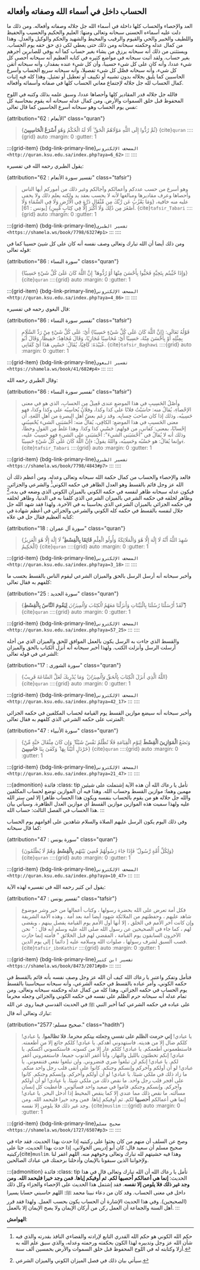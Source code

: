 ## الحساب داخل في أسماء الله وصفاته وأفعاله

العد والإحصاء والحساب كلها داخلة في أسماء الله جل جلاله وصفاته وأفعاله.
ومن ذلك ما دلت عليه أسماءه الحسنى سبحانه وتعالى ومنها: العليم والحكيم
والحسيب والحفيظ واللطيف والخبير والحي والقيوم والرقيب والمحيط والشهيد
والحكم والوكيل والعدل. وهذا من كمال عدله وحكمته سبحانه ومن ذلك حتى يعطي
لكي ذي حق حقه يوم الحساب. ويستثنى من ذلك أنه سبحانه يرزق من يشاء بغير
حساب كما أنه يوفي للصابرين أجرهم بغير حساب. ولقد أثبت سبحانه في مواضع
كثيره في كتابه العظيم أنه سبحانه أحصى كل شيء عددا، وأنه كان على كل شيء
حسيبا، وأن كل شيء عنده بمقدار، وأنه سبحانه أتقن كل شيء، وأنه سبحانه فصَّل
كل شيء تفصيلا، وأنه سبحانه سريع الحساب وأسرع الحاسبين كما يليق بجلاله
بدون تشبيه أو تكييف أو تعطيل أو تمثيل. وهذا كله فيه إثبات كمال الحساب
لله جل جلاله لإجتماع معاني الحساب كلها في صفاته وأسمائه وأفعاله.

فالله جل جلاله قدر المقادير كلها وأحصاها عددا، وسبق علمه بذلك وكتبه في
اللوح المحفوظ قبل خلق السموات والأرض. ومن كمال عدله سبحانه أنه يقوم
بمحاسبة كل نفس يوم الحساب وهو سبحانه أسرع الحاسبين كما قال تعالى:

{attribution="الأنعام : 62" class="quran"}
> {ثُمَّ رُدُّوا إِلَى اللَّهِ مَوْلَاهُمُ الْحَقِّ ۚ أَلَا لَهُ الْحُكْمُ وَهُوَ **أَسْرَعُ الْحَاسِبِينَ**}
> {cite}`quran`
::::{grid} auto
:margin: 0
:gutter: 1

:::{grid-item}
{bdg-link-primary-line}`المصحف الإلكتروني <http://quran.ksu.edu.sa/index.php?aya=6_62>`
:::
::::

يقول الطبري رحمه الله في تفسيره:

{attribution="تفسير سورة الأنعام : 62" class="tafsir"}
> وهو أسرع من حسب عددكم وأعمالكم وآجالكم وغير
ذلك من أموركم أيها الناس وأحصاها وعرف مقاديرها ومبالغها لأنه لا يحسب
بعقد يد ولكنه يعلم ذلك ولا يخفى عليه منه خافية، {وَمَا يَعْزُبُ عَن رَّبِّكَ مِن مِّثْقَالِ ذَرَّةٍ فِي الْأَرْضِ وَلَا فِي السَّمَاءِ وَلَا أَصْغَرَ مِن ذَٰلِكَ وَلَا أَكْبَرَ إِلَّا فِي كِتَابٍ مُّبِينٍ} [يونس : 61].
> {cite}`tafsir_Tabari`
::::{grid} auto
:margin: 0
:gutter: 1

:::{grid-item}
{bdg-link-primary-line}`تفسير الطبري <https://shamela.ws/book/7798/6327#p1>`
:::
::::

ومن ذلك أيضا أن الله تبارك وتعالى وصف نفسه أنه كان على كل شيئ حسيبا كما في قوله تعالى:

{attribution="سورة النساء : 86" class="quran"}
> {وَإِذَا حُيِّيتُم بِتَحِيَّةٍ فَحَيُّوا بِأَحْسَنَ مِنْهَا أَوْ رُدُّوهَا ۗ إِنَّ اللَّهَ كَانَ عَلَىٰ كُلِّ شَيْءٍ حَسِيبًا}
> {cite}`quran`
::::{grid} auto
:margin: 0
:gutter: 1

:::{grid-item}
{bdg-link-primary-line}`المصحف الإلكتروني <http://quran.ksu.edu.sa/index.php?aya=4_86>`
:::
::::

قال البغوي رحمه في تفسيره:

{attribution="تفسير سورة النساء : 86" class="tafsir"}
> قَوْلُهُ تَعَالَى: {إِنَّ اللَّهَ كَانَ عَلَى كُلِّ شَيْءٍ حَسِيبًا} أَيْ: عَلَى كُلِّ شَيْءٍ مِنْ رَدِّ السَّلَامِ بِمِثْلِهِ أَوْ بِأَحْسَنَ مِنْهُ، حَسِيبًا أَيْ: مُحَاسِبًا مُجَازِيًا، وَقَالَ مُجَاهِدٌ: حَفِيظًا، وَقَالَ أَبُو عُبَيْدَةَ: كَافِيًا، يُقَالُ: حَسْبِي هَذَا أَيْ كَفَانِي.
> {cite}`tafsir_Baghawi`
::::{grid} auto
:margin: 0
:gutter: 1

:::{grid-item}
{bdg-link-primary-line}`تفسير البغوي <https://shamela.ws/book/41/682#p4>`
:::
::::

وقال الطبري رحمه الله:

{attribution="تفسير سورة النساء : 86" class="tafsir"}
> وأصْلُ الحَسِيبِ في هذا الموضعِ عندى فَعِيلٌ مِن الحسابِ، الذي هو في معنى الإحْصاءِ، يُقالُ منه: حاسَبْتُ فلانًا على كذا وكذا، وفلانٌ يُحاسِبُه علي وكذا وكذا، فهو حَسِيبُه، وذلك إذا كان صاحبَ حِسابِه. وقد زعَم بعضُ أهلِ البصرةِ من أهلِ اللغةِ، أن معنى الحَسيبِ في هذا الموضعِ: الكافِى، يُقالُ منه: أَحْسَبَنى الشيء يُحْسِبُنى إحْسابًا، بمعنى: كفاني، من قولهم: حَسْبي كذا وكذا. وهذا غلطٌ مِن القولِ وخطأٌ، وذلك أنه لا يُقالُ في "أَحْسَبَنى الشيءَ": أحْسَبَنى على الشيءِ فهو حَسِيبٌ عليه، وإنما يُقالُ: هو حَسْبُه وحَسِيبُه، واللهُ يقولُ: ﴿إِنَّ اللَّهَ كَانَ عَلَى كُلِّ شَيْءٍ حَسِيبًا﴾.
> {cite}`tafsir_Tabari`
::::{grid} auto
:margin: 0
:gutter: 1

:::{grid-item}
{bdg-link-primary-line}`تفسير الطبري <https://shamela.ws/book/7798/4843#p7>`
:::
::::

فالعد والإحصاء والحساب من كمال حكمة الله سبحانه وتعالى وعدله. ومن أعظم
ذلك أن الله عز وجل قائم بالقسط وهو العدل الظاهر في حكمه الكوني[^1]
والشرعي والجزائي. فيكون عدله سبحانه ظاهر لنفسه في حكمه الكوني بالميزان
الكوني الذي وضعه في يده،[^2] وظاهر لخلقه في حكمه الشرعي بالميزان الشرعي
الذي كلفنا به في الدنيا، وظاهر لخلقه في حكمه الجزائي بالميزان الشرعي
الذي يحاسبنا به في الآخرة. ولهذا فقد شهد الله جل جلال لنفسه بالقسط في
حكمه كله الكوني والشرعي والجزائي في أعظم شهادة في كتابه العظيم فقال جل
في علاه:

{attribution="سورة آل عمران : 18" class="quran"}
> {شَهِدَ اللَّهُ أَنَّهُ لَا إِلَٰهَ إِلَّا هُوَ وَالْمَلَائِكَةُ وَأُولُو الْعِلْمِ **قَائِمًا بِالْقِسْطِ ۚ** لَا إِلَٰهَ إِلَّا هُوَ الْعَزِيزُ الْحَكِيمُ}
> {cite}`quran`
::::{grid} auto
:margin: 0
:gutter: 1

:::{grid-item}
{bdg-link-primary-line}`المصحف الإلكتروني <http://quran.ksu.edu.sa/index.php?aya=3_18>`
:::
::::

وأخبر سبحانه أنه أرسل الرسل بالحق والميزان الشرعي ليقوم الناس
بالقسط بحسب ما كلفهم به فقال تعالى:

{attribution="سورة الحديد : 25" class="quran"}
> {لَقَدْ أَرْسَلْنَا رُسُلَنَا بِالْبَيِّنَاتِ وَأَنزَلْنَا مَعَهُمُ _الْكِتَابَ وَالْمِيزَانَ_ **لِيَقُومَ النَّاسُ بِالْقِسْطِ ۖ**}
> {cite}`quran`
::::{grid} auto
:margin: 0
:gutter: 1

:::{grid-item}
{bdg-link-primary-line}`المصحف الإلكتروني <http://quran.ksu.edu.sa/index.php?aya=57_25>`
:::
::::

والقسط الذي جاءت به الرسل يكون بالعمل الموافق للحق والميزان الذي من أجله أرسلت الرسل وأنزلت الكتب. ولهذا أخبر سبحانه أنه أنزل الكتاب بالحق والميزان الشرعي في قوله تعالى:

{attribution="سورة الشورى : 17" class="quran"}
> {اللَّهُ الَّذِي أَنزَلَ الْكِتَابَ _بِالْحَقِّ وَالْمِيزَانَ ۗ_ وَمَا يُدْرِيكَ لَعَلَّ السَّاعَةَ قَرِيبٌ}
> {cite}`quran`
::::{grid} auto
:margin: 0
:gutter: 1

:::{grid-item}
{bdg-link-primary-line}`المصحف الإلكتروني <http://quran.ksu.edu.sa/index.php?aya=42_17>`
:::
::::

وأخبر سبحانه أنه سيضع موازين القسط يوم القيامة لحساب المكلفين في حكمه الجزائي المترتب على حكمه الشرعي الذي
كلفهم به فقال تعالى:

{attribution="سورة الأنبياء : 47" class="quran"}
> {وَنَضَعُ **الْمَوَازِينَ الْقِسْطَ** لِيَوْمِ الْقِيَامَةِ فَلَا تُظْلَمُ نَفْسٌ شَيْئًا ۖ وَإِن كَانَ مِثْقَالَ حَبَّةٍ مِّنْ خَرْدَلٍ أَتَيْنَا بِهَا ۗ وَكَفَىٰ بِنَا **حَاسِبِينَ**}
> {cite}`quran`
::::{grid} auto
:margin: 0
:gutter: 1

:::{grid-item}
{bdg-link-primary-line}`المصحف الإلكتروني <http://quran.ksu.edu.sa/index.php?aya=21_47>`
:::
::::

:::{admonition} فائدة
:class: tip
تأمل يا رعاك الله أن هذه الآية إشتملت على شيئين مهمين وهما: موازين القسط وحساب الله. وهذا فيه أن الموازين توضع لحساب المكلفين والله جل جلاله هو من يقوم بالحساب بنفسه ويكون هذا الحساب ظاهرا إلا لمن ستر الله عليه ولهذا سميت هذه الموازين موازين القسط أي موازين العدل الظاهرة. وسيأتي بيان هذا الحساب في الفصل الثالث: حساب الله.
:::

وفي ذلك اليوم يكون الرسل عليهم الصلاة والسلام شاهدين على أقوامهم
يوم الحساب كما قال سبحانه:

{attribution="سورة يونس : 47" class="quran"}
> {وَلِكُلِّ أُمَّةٍ رَّسُولٌ ۖ فَإِذَا جَاءَ رَسُولُهُمْ قُضِيَ بَيْنَهُم **بِالْقِسْطِ** وَهُمْ لَا يُظْلَمُونَ}
> {cite}`quran`
::::{grid} auto
:margin: 0
:gutter: 1

:::{grid-item}
{bdg-link-primary-line}`المصحف الإلكتروني <http://quran.ksu.edu.sa/index.php?aya=10_47>`
:::
::::

يقول ابن كثير رحمه الله في تفسيره لهذه الآية:

{attribution="تفسير يونس : 47" class="tafsir"}
> فكل أمة تعرض على الله بحضرة رسولها ، وكتاب أعمالها من خير وشر موضوع شاهد عليهم ، وحفظتهم من الملائكة شهود أيضا أمة بعد أمة . وهذه الأمة الشريفة وإن كانت آخر الأمم في الخلق ، إلا أنها أول الأمم يوم القيامة يفصل بينهم ، ويقضى لهم ، كما جاء في الصحيحين عن رسول الله صلى الله عليه وسلم أنه قال : " نحن الآخرون السابقون يوم القيامة ، المقضي لهم قبل الخلائق " فأمته إنما حازت قصب السبق لشرف رسولها ، صلوات الله وسلامه عليه [ دائما ] إلى يوم الدين.
> {cite}`tafsir_ibnKathir`
::::{grid} auto
:margin: 0
:gutter: 1

:::{grid-item}
{bdg-link-primary-line}`تفسير ابن كثير <https://shamela.ws/book/8473/2071#p8>`
:::
::::

فتأمل وتفكر واعتبر يا رعاك الله كيف أن الله عز وجل وصف نفسه بأنه قائم بالقسط في حكمه الكوني، وأمر
عباده بالقسط في حكمه الشرعي، وأنه سبحانه سيحاسبنا بالقسط يوم الحساب في
حكمه الجزائي. وهذا كله من كمال عدله وحكمته سبحانه وتعالى. ومن تمام عدله
أنه سبحانه حرم الظلم على نفسه في حكمه الكوني والجزائي وجعله محرما على
عباده في حكمه الشرعي كما أخبر النبي ﷺ في الحديث القدسي فيما روى عن الله
تبارك وتعالى أنه قال:

{attribution="صحيح مسلم: 2577." class="hadith"}
> يا عبادي! **إني حرمت الظلم على نفسي وجعلته بينكم محرما. فلا تظالموا**. يا عبادي! كلكم ضال إلا من هديته. فاستهدوني أهدكم. يا عبادي! كلكم جائع إلا من أطعمته. فاستطعموني أطعمكم. يا عبادي! كلكم عار إلا من كسوته. فاستكسوني أكسكم. يا عبادي! إنكم تخطئون بالليل والنهار، وأنا أغفر الذنوب جميعا. فاستغفروني أغفر لكم. يا عبادي! إنكم لن تبلغوا ضري فتضروني. ولن تبلغوا نفعي فتنفعوني. يا عبادي! لو أن أولكم وآخركم وإنسكم وجنكم. كانوا على أتقى قلب رجل واحد منكم. ما زاد ذلك في ملكي شيئا. يا عبادي! لو أن أولكم وآخركم. وإنسكم وجنكم. كانوا على أفجر قلب رجل واحد. ما نقص ذلك من ملكي شيئا. يا عبادي! لو أن أولكم وآخركم. وإنسكم وجنكم. قاموا في صعيد واحد فسألوني. فأعطيت كل إنسان مسألته. ما نقص ذلك مما عندي إلا كما ينقص المخيط إذا أدخل البحر. يا عبادي! إنما هي أعمالكم **أحصيها** لكم. ثم أوفيكم إياها. فمن وجد خيرا فليحمد الله. ومن وجد غير ذلك فلا يلومن إلا نفسه.
> {cite}`muslim`
::::{grid} auto
:margin: 0
:gutter: 1

:::{grid-item}
{bdg-link-primary-line}`صحيح مسلم <https://shamela.ws/book/1727/6507#p3>`
:::
::::

وصح عن السلف أن منهم من كان يجثوا على ركبتيه إذا حدث بهذا الحديث. فقد جاء في صحيح مسلم أن سعيد قال: كان أبو إدريس الخولاني، إذا حدث بهذا الحديث، جثا على ركبتيه{cite}`muslim`. وهذا فيه خشيتهم لله تبارك وتعالى وخوفهم منه. اللهم اغفر لنا ولإخواننا الذين سبقونا بالإيمان وأدخلنا برحمتك في عبادك الصالحين.

:::{admonition} فائدة
:class: tip
تأمل يا رعاك الله أن الله تبارك وتعالى قال في هذا الحديث: **إنما هي أعمالكم أحصيها لكم. ثم أوفيكم إياها. فمن وجد خيرا فليحمد الله. ومن وجد غير ذلك فلا يلومن إلا نفسه**. فقد إشتمل هذا الحديث على الإحصاء والجزاء وكل ذلك داخل في معنى الحساب. وقد كان من دعاء نبينا محمد ﷺ: اللهم حاسبني حسابا يسيرا (الصحيحين). وفي هذا الحديث الإشارة أن الحساب يكون بحسب العمل. ولهذا فقد قرر أهل السنة والجماعة أن العمل ركن من أركان الإيمان ولا يصح الإيمان إلا بالعمل.
:::

**الهوامش**:

[^1]: حكم الله الكوني هو حكم الله القدري التابع لإرادته والقضاءي النافذ
    بقدرته والذي فيه شأن الله عز وجل وتدبيره لهذا الكون بحكمته ورحمته
    وعدله، والذي سبق علم الله به أزلا وكتابته له في اللوح المحفوظ قبل
    خلق السموات والأرض بخمسين ألف سنة.

[^2]: سيأتي بيان ذلك في فصل الميزان الكوني والميزان الشرعي.